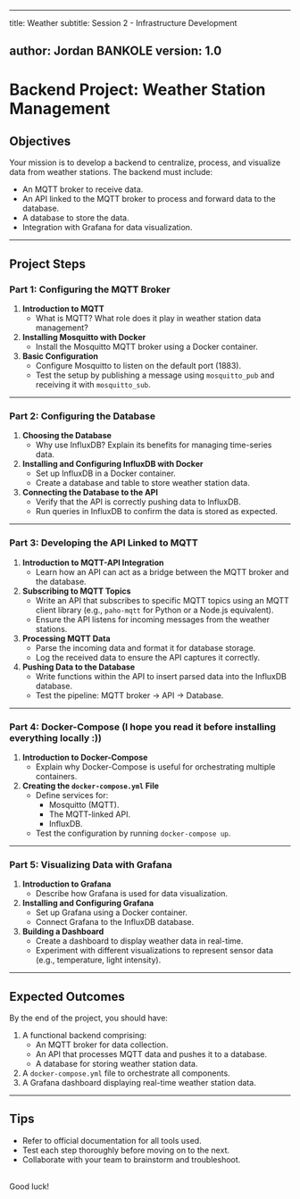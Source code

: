 
---
title:          Weather
subtitle:       Session 2 - Infrastructure Development

author:         Jordan BANKOLE
version:        1.0
---

# Backend Project: Weather Station Management

## Objectives
Your mission is to develop a backend to centralize, process, and visualize data from weather stations. The backend must include:
- An MQTT broker to receive data.
- An API linked to the MQTT broker to process and forward data to the database.
- A database to store the data.
- Integration with Grafana for data visualization.

---

## Project Steps

### Part 1: Configuring the MQTT Broker
1. **Introduction to MQTT**  
   - What is MQTT? What role does it play in weather station data management?
2. **Installing Mosquitto with Docker**  
   - Install the Mosquitto MQTT broker using a Docker container.
3. **Basic Configuration**  
   - Configure Mosquitto to listen on the default port (1883).  
   - Test the setup by publishing a message using `mosquitto_pub` and receiving it with `mosquitto_sub`.

---

### Part 2: Configuring the Database
1. **Choosing the Database**  
   - Why use InfluxDB? Explain its benefits for managing time-series data.  
2. **Installing and Configuring InfluxDB with Docker**  
   - Set up InfluxDB in a Docker container.  
   - Create a database and table to store weather station data.
3. **Connecting the Database to the API**  
   - Verify that the API is correctly pushing data to InfluxDB.  
   - Run queries in InfluxDB to confirm the data is stored as expected.

---

### Part 3: Developing the API Linked to MQTT
1. **Introduction to MQTT-API Integration**  
   - Learn how an API can act as a bridge between the MQTT broker and the database.
2. **Subscribing to MQTT Topics**  
   - Write an API that subscribes to specific MQTT topics using an MQTT client library (e.g., `paho-mqtt` for Python or a Node.js equivalent).
   - Ensure the API listens for incoming messages from the weather stations.
3. **Processing MQTT Data**  
   - Parse the incoming data and format it for database storage.
   - Log the received data to ensure the API captures it correctly.
4. **Pushing Data to the Database**  
   - Write functions within the API to insert parsed data into the InfluxDB database.
   - Test the pipeline: MQTT broker → API → Database.

---

### Part 4: Docker-Compose (I hope you read it before installing everything locally :))
1. **Introduction to Docker-Compose**  
   - Explain why Docker-Compose is useful for orchestrating multiple containers.  
2. **Creating the `docker-compose.yml` File**  
   - Define services for:
     - Mosquitto (MQTT).
     - The MQTT-linked API.
     - InfluxDB.
   - Test the configuration by running `docker-compose up`.

---

### Part 5: Visualizing Data with Grafana
1. **Introduction to Grafana**  
   - Describe how Grafana is used for data visualization.
2. **Installing and Configuring Grafana**  
   - Set up Grafana using a Docker container.  
   - Connect Grafana to the InfluxDB database.
3. **Building a Dashboard**  
   - Create a dashboard to display weather data in real-time.  
   - Experiment with different visualizations to represent sensor data (e.g., temperature, light intensity).

---

## Expected Outcomes
By the end of the project, you should have:
1. A functional backend comprising:
   - An MQTT broker for data collection.
   - An API that processes MQTT data and pushes it to a database.
   - A database for storing weather station data.
2. A `docker-compose.yml` file to orchestrate all components.
3. A Grafana dashboard displaying real-time weather station data.

---

## Tips
- Refer to official documentation for all tools used.
- Test each step thoroughly before moving on to the next.
- Collaborate with your team to brainstorm and troubleshoot.
<br/>
Good luck!